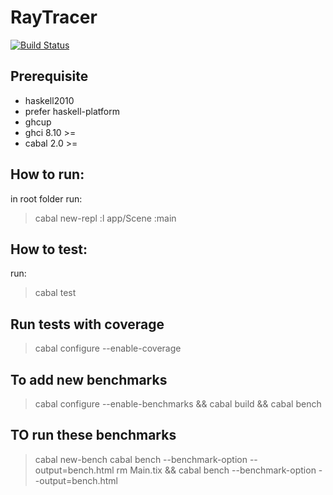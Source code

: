 # RayTracer
[![Build Status](https://travis-ci.com/twanbolwerkhan/haskell-raytracer-challenge.svg?branch=main)](https://travis-ci.com/twanbolwerkhan/haskell-raytracer-challenge)
## Prerequisite
* haskell2010
* prefer haskell-platform
* ghcup
* ghci 8.10 >=
* cabal 2.0 >=

## How to run:

in root folder 
run: 
> cabal new-repl
> :l app/Scene
> :main

## How to test:
run:
> cabal test

## Run tests with coverage
>  cabal configure --enable-coverage

## To add new benchmarks

> cabal configure --enable-benchmarks && cabal build && cabal bench

## TO run these benchmarks

> cabal new-bench
> cabal bench --benchmark-option --output=bench.html
> rm Main.tix && cabal bench --benchmark-option --output=bench.html